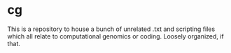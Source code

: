 # cg

This is a repository to house a bunch of unrelated .txt and scripting files
which all relate to computational genomics or coding. Loosely organized, if that.
